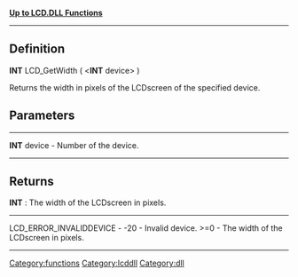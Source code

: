 [**Up to LCD.DLL Functions**](Functioncategory:Lcddll "wikilink")

------------------------------------------------------------------------

Definition
----------

**INT** LCD\_GetWidth ( &lt;**INT** device&gt; )

Returns the width in pixels of the LCDscreen of the specified device.

Parameters
----------

  ---------------- -------------------------
  **INT** device   - Number of the device.
  ---------------- -------------------------

Returns
-------

**INT** : The width of the LCDscreen in pixels.

  --------------------------- ------- -----------------------------------------
  LCD\_ERROR\_INVALIDDEVICE   - -20   - Invalid device.
  &gt;=0                              - The width of the LCDscreen in pixels.
  --------------------------- ------- -----------------------------------------

<Category:functions> <Category:lcddll> <Category:dll>

